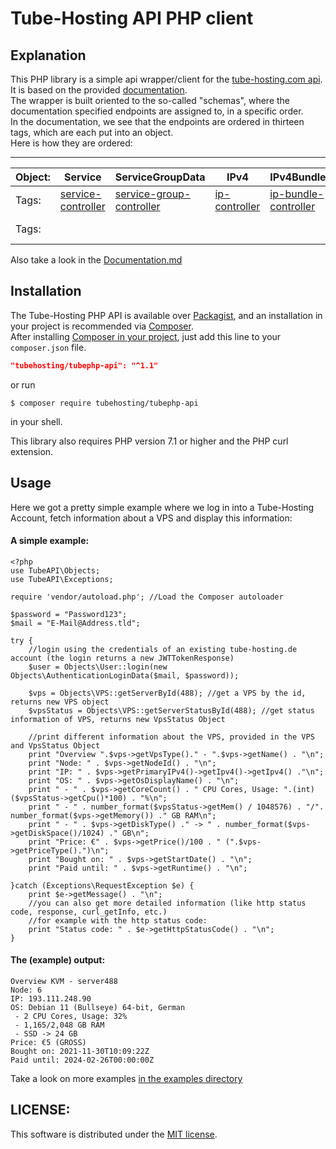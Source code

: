 # Tube-Hosting API PHP client

## Explanation

This PHP library is a simple api wrapper/client for the [tube-hosting.com api](https://api.tube-hosting.com). <br>
It is based on the provided [documentation](https://doc.api.tube-hosting.com/#/). <br>
The wrapper is built oriented to the so-called "schemas", where the documentation specified endpoints are assigned to, in a specific order. <br> 
In the documentation, we see that the endpoints are ordered in thirteen tags, which are each put into an object.  <br>
Here is how they are ordered: 

---

| Object: | Service                                                                     | ServiceGroupData                                                                        | IPv4                                                              | IPv4Bundle                                                                      | DedicatedInstanceRequest                                                                    | VPS                                                                 | User                                                                                       | Payment                                                                     | Template                                                                     | Dedicated                                                                        |
|---------|-----------------------------------------------------------------------------|-----------------------------------------------------------------------------------------|-------------------------------------------------------------------|---------------------------------------------------------------------------------|---------------------------------------------------------------------------------------------|---------------------------------------------------------------------|--------------------------------------------------------------------------------------------|-----------------------------------------------------------------------------|------------------------------------------------------------------------------|----------------------------------------------------------------------------------|
| Tags:   | [service-controller](https://doc.api.tube-hosting.com/#/service-controller) | [service-group-controller](https://doc.api.tube-hosting.com/#/service-group-controller) | [ip-controller](https://doc.api.tube-hosting.com/#/ip-controller) | [ip-bundle-controller](https://doc.api.tube-hosting.com/#/ip-bundle-controller) | [admin-dedicated-repository](https://doc.api.tube-hosting.com/#/admin-dedicated-repository) | [vps-controller](https://doc.api.tube-hosting.com/#/vps-controller) | [authentication-controller](https://doc.api.tube-hosting.com/#/authentication-controller)  | [payment-controller](https://doc.api.tube-hosting.com/#/payment-controller) | [template-controlle](https://doc.api.tube-hosting.com/#/template-controller) | [dedicated-controller](https://doc.api.tube-hosting.com/#/dedicated-controller)  |
| Tags:   |                                                                             |                                                                                         |                                                                   |                                                                                 |                                                                                             |                                                                     | [me-controller](https://doc.api.tube-hosting.com/#/me-controller)                          | [order-controller](https://doc.api.tube-hosting.com/#/order-controller)     |                                                                              |                                                                                  |

Also take a look in the [Documentation.md](Documentation.md) 

## Installation

The Tube-Hosting PHP API is available over [Packagist](https://packagist.org/packages/tubehosting/tubephp-api), and an installation in your project is recommended via [Composer](https://getcomposer.org). <br>
After installing [Composer in your project](https://getcomposer.org/download/), just add this line to your `composer.json` file.
```json
"tubehosting/tubephp-api": "^1.1"
```
or run 
```shell
$ composer require tubehosting/tubephp-api
```
in your shell. 

This library also requires PHP version 7.1 or higher and the PHP curl extension.

## Usage

Here we got a pretty simple example where we log in into a Tube-Hosting Account, fetch information about a VPS and display this information:

#### A simple example:
```phpt
<?php
use TubeAPI\Objects; 
use TubeAPI\Exceptions;

require 'vendor/autoload.php'; //Load the Composer autoloader

$password = "Password123"; 
$mail = "E-Mail@Address.tld"; 

try {
    //login using the credentials of an existing tube-hosting.de account (the login returns a new JWTTokenResponse)
    $user = Objects\User::login(new Objects\AuthenticationLoginData($mail, $password)); 
    
    $vps = Objects\VPS::getServerById(488); //get a VPS by the id, returns new VPS object
    $vpsStatus = Objects\VPS::getServerStatusById(488); //get status information of VPS, returns new VpsStatus Object

    //print different information about the VPS, provided in the VPS and VpsStatus Object 
    print "Overview ".$vps->getVpsType()." - ".$vps->getName() . "\n"; 
    print "Node: " . $vps->getNodeId() . "\n"; 
    print "IP: " . $vps->getPrimaryIPv4()->getIpv4()->getIpv4() ."\n"; 
    print "OS: " . $vps->getOsDisplayName() . "\n"; 
    print " - " . $vps->getCoreCount() . " CPU Cores, Usage: ".(int)($vpsStatus->getCpu()*100) . "%\n"; 
    print " - " . number_format($vpsStatus->getMem() / 1048576) . "/".  number_format($vps->getMemory()) ." GB RAM\n"; 
    print " - " . $vps->getDiskType() ." -> " . number_format($vps->getDiskSpace()/1024) ." GB\n"; 
    print "Price: €" . $vps->getPrice()/100 . " (".$vps->getPriceType().")\n"; 
    print "Bought on: " . $vps->getStartDate() . "\n";
    print "Paid until: " . $vps->getRuntime() . "\n";

}catch (Exceptions\RequestException $e) {
    print $e->getMessage() . "\n";
    //you can also get more detailed information (like http status code, response, curl_getInfo, etc.)
    //for example with the http status code: 
    print "Status code: " . $e->getHttpStatusCode() . "\n";
}
```

#### The (example) output:

```
Overview KVM - server488
Node: 6
IP: 193.111.248.90
OS: Debian 11 (Bullseye) 64-bit, German
 - 2 CPU Cores, Usage: 32%
 - 1,165/2,048 GB RAM
 - SSD -> 24 GB
Price: €5 (GROSS)
Bought on: 2021-11-30T10:09:22Z
Paid until: 2024-02-26T00:00:00Z
```

Take a look on more examples [in the examples directory](Examples/)

## LICENSE: 
This software is distributed under the [MIT license](https://github.com/TubeHosting/TubePHP-API/blob/main/LICENSE).